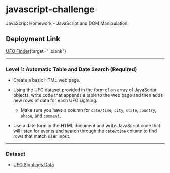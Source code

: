 # javascript-challenge
JavaScript Homework - JavaScript and DOM Manipulation


## Deployment Link
[UFO Finder](https://junettel.github.io/javascript-challenge/){target="_blank"}

- - -

### Level 1: Automatic Table and Date Search (Required)

* Create a basic HTML web page.

* Using the UFO dataset provided in the form of an array of JavaScript objects, write code that appends a table to the web page and then adds new rows of data for each UFO sighting.

  * Make sure you have a column for `date/time`, `city`, `state`, `country`, `shape`, and `comment`.

* Use a date form in the HTML document and write JavaScript code that will listen for events and search through the `date/time` column to find rows that match user input.

- - -

### Dataset

* [UFO Sightings Data](UFO-level-1/static/js/data.js)
